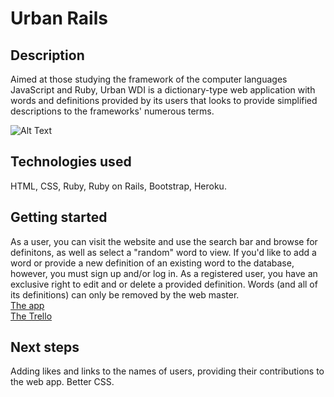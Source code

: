 # Urban Rails
## Description
Aimed at those studying the framework of the computer languages JavaScript and Ruby, Urban WDI is a dictionary-type web application with words and definitions provided by its users that looks to provide simplified descriptions to the frameworks' numerous terms.

 ![Alt Text](https://i.imgur.com/zGivq8O.png)

## Technologies used
HTML, CSS, Ruby, Ruby on Rails, Bootstrap, Heroku.


## Getting started
As a user, you can visit the website and use the search bar and browse for definitons, as well as select a "random" word to view. If you'd like to add a word or provide a new definition of an existing word to the database, however, you must sign up and/or log in. As a registered user, you have an exclusive right to edit and or delete a provided definition. Words (and all of its definitions) can only be removed by the web master.  
[The app](https://floating-depths-25467.herokuapp.com/)  
[The Trello](https://trello.com/b/oQzSFnWQ/wdi-53-project-2-urban-rails)

## Next steps
Adding likes and links to the names of users, providing their contributions to the web app. Better CSS.